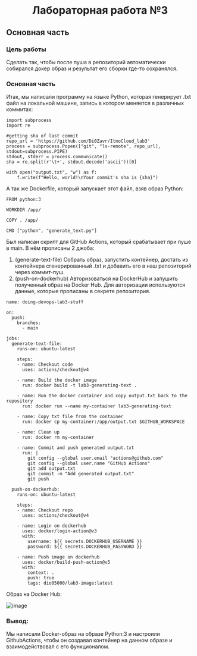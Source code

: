 <h1 align="center">Лабораторная работа №3</h1>
<h2> Основная часть </h2>
<h3> Цель работы </h3>

Сделать так, чтобы после пуша в репозиторий автоматически собирался докер образ
и результат его сборки где-то сохранялся.
### Основная часть

Итак, мы написали программу на языке Python, которая генерирует .txt файл на локальной машине, запись в котором меняется в различных коммитах: 

```
import subprocess
import re

#getting sha of last commit
repo_url = 'https://github.com/Di0Zavr/ItmoCloud_lab3'
process = subprocess.Popen(["git", "ls-remote", repo_url], stdout=subprocess.PIPE)
stdout, stderr = process.communicate()
sha = re.split(r'\t+', stdout.decode('ascii'))[0]

with open("output.txt", "w") as f:
	f.write(f"Hello, world!\nYour commit's sha is {sha}")

```

А так же Dockerfile, который запускает этот файл, взяв образ Python:

```
FROM python:3

WORKDIR /app/

COPY . /app/

CMD ["python", "generate_text.py"]
```
Был написан скрипт для GitHub Actions, который срабатывает при пуше в main. В нём прописаны 2 джоба:

1. (generate-text-file) Собрать образ, запустить контейнер, достать из контейнера сгенерированный .txt и добавить его в наш репозиторий через коммит-пуш.
2. (push-on-dockerhub) Авторизоваться на DockerHub и запушить полученный образ на Docker Hub. Для авторизации используются данные, которые прописаны в секрете репозитория.

```
name: doing-devops-lab3-stuff

on:
  push:
    branches:
      - main

jobs:
  generate-text-file:
    runs-on: ubuntu-latest

    steps:
    - name: Checkout code
      uses: actions/checkout@v4

    - name: Build the docker image
      run: docker build -t lab3-generating-text .

    - name: Run the docker container and copy output.txt back to the repository
      run: docker run --name my-container lab3-generating-text

    - name: Copy txt file from the container
      run: docker cp my-container:/app/output.txt $GITHUB_WORKSPACE

    - name: Clean up
      run: docker rm my-container

    - name: Commit and push generated output.txt
      run: |
        git config --global user.email "actions@github.com"
        git config --global user.name "GitHub Actions"
        git add output.txt
        git commit -m "Add generated output.txt"
        git push

  push-on-dockerhub:
    runs-on: ubuntu-latest

    steps:
    - name: Checkout repo
      uses: actions/checkout@v4

    - name: Login on dockerhub
      uses: docker/login-action@v3
      with:
        username: ${{ secrets.DOCKERHUB_USERNAME }}
        password: ${{ secrets.DOCKERHUB_PASSWORD }}

    - name: Push image on dockerhub
      uses: docker/build-push-action@v5
      with:
        context: .
        push: true
        tags: dio05000/lab3-image:latest
```

Образ на Docker Hub:
 
![image](https://github.com/Di0Zavr/itmo_cloud_2023/assets/42793074/30dc8445-3a9e-4f58-a7d4-1b0499c32e30)

### Вывод:
Мы написали Docker-образ на образе Python:3 и настроили GithubActions, чтобы он создавал контейнер на данном образе и взаимодействовал с его функционалом.


